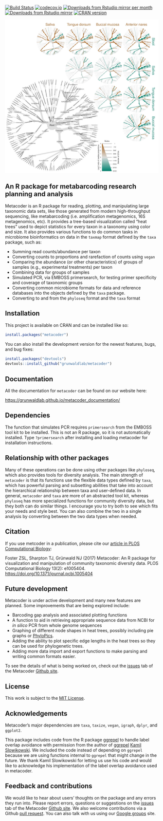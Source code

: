 
<!-- README.md is generated from README.Rmd. Please edit that file -->

[![Build
Status](https://travis-ci.com/grunwaldlab/metacoder.png?branch=master)](https://travis-ci.com/grunwaldlab/metacoder?branch=master)
[![codecov.io](https://codecov.io/github/grunwaldlab/metacoder/coverage.svg?branch=master)](https://codecov.io/github/grunwaldlab/metacoder?branch=master)
[![Downloads from Rstudio mirror per
month](http://cranlogs.r-pkg.org/badges/metacoder)](https://www.r-pkg.org:443/pkg/metacoder)
[![Downloads from Rstudio
mirror](http://cranlogs.r-pkg.org/badges/grand-total/metacoder)](https://www.r-pkg.org:443/pkg/metacoder)
[![CRAN
version](http://www.r-pkg.org/badges/version/metacoder)](https://cran.r-project.org/package=metacoder)

![](man/figures/readme_figure.jpg)

## An R package for metabarcoding research planning and analysis

Metacoder is an R package for reading, plotting, and manipulating large
taxonomic data sets, like those generated from modern high-throughput
sequencing, like metabarcoding (i.e. amplification metagenomics, 16S
metagenomics, etc). It provides a tree-based visualization called “heat
trees” used to depict statistics for every taxon in a taxonomy using
color and size. It also provides various functions to do common tasks in
microbiome bioinformatics on data in the `taxmap` format defined by the
`taxa` package, such as:

-   Summing read counts/abundance per taxon
-   Converting counts to proportions and rarefaction of counts using
    `vegan`
-   Comparing the abundance (or other characteristics) of groups of
    samples (e.g., experimental treatments) per taxon
-   Combining data for groups of samples
-   Simulated PCR, via EMBOSS primersearch, for testing primer
    specificity and coverage of taxonomic groups
-   Converting common microbiome formats for data and reference
    databases into the objects defined by the `taxa` package.
-   Converting to and from the `phyloseq` format and the `taxa` format

## Installation

This project is available on CRAN and can be installed like so:

``` r
install.packages("metacoder")
```

You can also install the development version for the newest features,
bugs, and bug fixes:

``` r
install.packages("devtools")
devtools::install_github("grunwaldlab/metacoder")
```

## Documentation

All the documentation for `metacoder` can be found on our website here:

<https://grunwaldlab.github.io/metacoder_documentation/>

## Dependencies

The function that simulates PCR requires `primersearch` from the EMBOSS
tool kit to be installed. This is not an R package, so it is not
automatically installed. Type `?primersearch` after installing and
loading metacoder for installation instructions.

## Relationship with other packages

Many of these operations can be done using other packages like
`phyloseq`, which also provides tools for diversity analysis. The main
strength of `metacoder` is that its functions use the flexible data
types defined by `taxa`, which has powerful parsing and subsetting
abilities that take into account the hierarchical relationship between
taxa and user-defined data. In general, `metacoder` and `taxa` are more
of an abstracted tool kit, whereas `phyloseq` has more specialized
functions for community diversity data, but they both can do similar
things. I encourage you to try both to see which fits your needs and
style best. You can also combine the two in a single analysis by
converting between the two data types when needed.

## Citation

If you use metcoder in a publication, please cite our [article in PLOS
Computational
Biology](https://journals.plos.org/ploscompbiol/article?id=10.1371/journal.pcbi.1005404):

Foster ZSL, Sharpton TJ, Grünwald NJ (2017) Metacoder: An R package for
visualization and manipulation of community taxonomic diversity data.
PLOS Computational Biology 13(2): e1005404.
<https://doi.org/10.1371/journal.pcbi.1005404>

## Future development

Metacoder is under active development and many new features are planned.
Some improvements that are being explored include:

-   Barcoding gap analysis and associated plotting functions
-   A function to aid in retrieving appropriate sequence data from NCBI
    for *in silico* PCR from whole genome sequences
-   Graphing of different node shapes in heat trees, possibly including
    pie graphs or [PhyloPics](http://phylopic.org/).
-   Adding the ability to plot specific edge lengths in the heat trees
    so they can be used for phylogenetic trees.
-   Adding more data import and export functions to make parsing and
    writing common formats easier.

To see the details of what is being worked on, check out the
[issues](https://github.com/grunwaldlab/metacoder/issues) tab of the
Metacoder [Github site](https://github.com/grunwaldlab).

## License

This work is subject to the [MIT
License](https://github.com/grunwaldlab/metacoder/blob/master/LICENSE).

## Acknowledgements

Metacoder’s major dependencies are `taxa`, `taxize`, `vegan`, `igraph`,
`dplyr`, and `ggplot2`.

This package includes code from the R package
[ggrepel](https://github.com/slowkow/ggrepel) to handle label overlap
avoidance with permission from the author of
[ggrepel](https://github.com/slowkow/ggrepel) [Kamil
Slowikowski](https://github.com/slowkow). We included the code instead
of depending on `ggrepel` because we are using functions internal to
`ggrepel` that might change in the future. We thank Kamil Slowikowski
for letting us use his code and would like to acknowledge his
implementation of the label overlap avoidance used in metacoder.

## Feedback and contributions

We would like to hear about users’ thoughts on the package and any
errors they run into. Please report errors, questions or suggestions on
the [issues](https://github.com/grunwaldlab/metacoder/issues) tab of the
Metacoder [Github site](https://github.com/grunwaldlab). We also welcome
contributions via a Github [pull
request](https://help.github.com/articles/using-pull-requests/). You can
also talk with us using our [Google
groups](https://groups.google.com/forum/#!forum/metacoder-discussions)
site.
